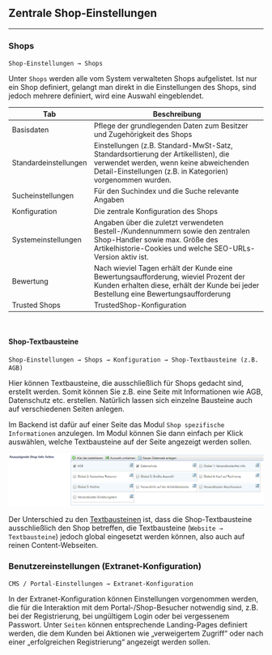 ## Zentrale Shop-Einstellungen
----
### Shops

    Shop-Einstellungen → Shops

Unter `Shops` werden alle vom System verwalteten Shops aufgelistet. Ist nur ein Shop definiert, gelangt man direkt in die Einstellungen des Shops, sind jedoch mehrere definiert, wird eine Auswahl eingeblendet.

| Tab | Beschreibung |
| -- | -- |
| Basisdaten | Pflege der grundlegenden Daten zum Besitzer und Zugehörigkeit des Shops |
| Standardeinstellungen | Einstellungen (z.B. Standard-MwSt-Satz, Standardsortierung der Artikellisten), die verwendet werden, wenn keine abweichenden Detail-Einstellungen (z.B. in Kategorien) vorgenommen wurden. |
| Sucheinstellungen | Für den Suchindex und die Suche relevante Angaben |
| Konfiguration | Die zentrale Konfiguration des Shops |
| Systemeinstellungen | Angaben über die zuletzt verwendeten Bestell-/Kundennummern sowie den zentralen Shop-Handler sowie max. Größe des Artikelhistorie-Cookies und welche SEO-URLs-Version aktiv ist. |
| Bewertung | Nach wieviel Tagen erhält der Kunde eine Bewertungsaufforderung, wieviel Prozent der Kunden erhalten diese, erhält der Kunde bei jeder Bestellung eine Bewertungsaufforderung |
| Trusted Shops | TrustedShop-Konfiguration |

<br>

#### Shop-Textbausteine

    Shop-Einstellungen → Shops → Konfiguration → Shop-Textbausteine (z.B. AGB)
    

Hier können Textbausteine, die ausschließlich für Shops gedacht sind, erstellt werden. Somit können Sie z.B. eine Seite mit Informationen wie AGB, Datenschutz etc. erstellen. Natürlich lassen sich einzelne Bausteine auch auf verschiedenen Seiten anlegen. 

Im Backend ist dafür auf einer Seite das Modul `Shop spezifische Informationen` anzulegen. Im Modul können Sie dann einfach per Klick auswählen, welche Textbausteine auf der Seite angezeigt werden sollen. 

![](/assets/Shopspezifische_Textbausteine.png)

Der Unterschied zu den [Textbausteinen](/textbausteine.md) ist, dass die Shop-Textbausteine ausschließlich den Shop betreffen, die Textbausteine (`Website → Textbausteine`) jedoch global eingesetzt werden können, also auch auf reinen Content-Webseiten.

### Benutzereinstellungen (Extranet-Konfiguration)

    CMS / Portal-Einstellungen → Extranet-Konfiguration

In der Extranet-Konfiguration können Einstellungen vorgenommen werden, die für die Interaktion mit dem Portal-/Shop-Besucher notwendig sind, z.B. bei der Registrierung, bei ungültigem Login oder bei vergessenem Passwort. 
Unter `Seiten` können entsprechende Landing-Pages definiert werden, die dem Kunden bei Aktionen wie „verweigertem Zugriff“ oder nach einer „erfolgreichen Registrierung“ angezeigt werden sollen.




